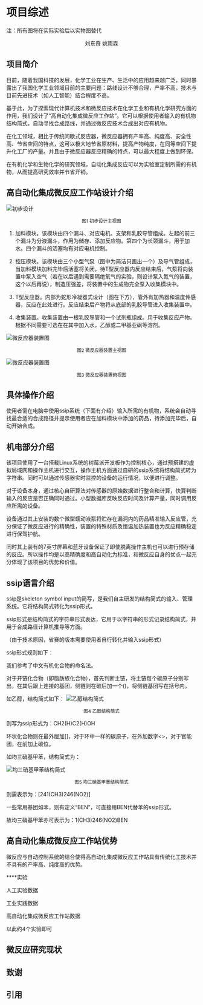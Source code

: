 # 项目综述

注：所有图将在实际实验后以实物图替代

<center sytle="font-size=15px">刘东奇 姚雨森</center>

## 项目简介

目前，随着我国科技的发展，化学工业在生产、生活中的应用越来越广泛，同时暴露出了我国化学工业领域目前的主要问题：路线设计不够合理，产率不高，技术与目前先进技术（如人工智能）结合程度不高。

基于此，为了探索现代计算机技术和微反应技术在化学工业和有机化学研究方面的作用，我们设计了“高自动化集成微反应工作站”。它可以根据使用者输入的有机物结构简式，自动寻找合成路线，并通过微反应技术合成出对应有机物。

在化工领域，相比于传统间歇式反应器，微反应器拥有产率高、纯度高、安全性高、节省空间的特点，这可以极大地节省原材料，提高产物纯度，在同等空间下提升化工厂的产量。并且由于微反应器反应精确的特点，可以最大程度上做到环保。

在有机化学和生物化学的研究领域，自动化集成反应可以为实验室定制所需的有机物，从而提高研究效率并节省开销。

## 高自动化集成微反应工作站设计介绍

![初步设计](微反应器/初步设计.jpg)
<center style="font-size:12px">图1 初步设计主视图</center>

1. 加料模块。该模块由四个漏斗、对应电机、支架和乳胶导管组成。左起的前三个漏斗为分液漏斗，作用为储存、添加反应物。第四个为长颈漏斗，用于加水。四个漏斗的活塞均有对应电机控制。

2. 控压模块。该模块由三个小型气泵（图中为简洁只画出一个）及导气管组成，当加料模块加料完毕后活塞将关闭，待T型反应器内反应结束后，气泵将向装置中泵入空气（若在以后遇到需要隔绝氧气的实验，则设计泵入氮气的装置，这个以后再说），制造压强差，将装置中的生成物完全泵入收集模块中。

3. T型反应器。内部为蛇形冷凝器式设计（图在下方），管外有加热器和温度传感器，反应在此处进行。反应结束后产物将从底部的乳胶导管进入收集装置中。

4. 收集装置。收集装置由一根乳胶导管和一个试剂瓶组成。用于收集反应产物。根据不同需要可选在在其中加入水，乙醇或二甲基亚砜等溶剂。

![微反应器装置图](微反应器/微反应器装置主视图.jpg)
<center style="font-size:12px">图2 微反应器装置主视图</center>

![微反应器装置图](微反应器/微反应器装置俯视图.jpg)
<center style="font-size:12px">图3 微反应器装置俯视图</center>

## 具体操作介绍

使用者需在电脑中使用ssip系统（下面有介绍）输入所需的有机物，系统会自动寻找最合适的合成路径并提示使用者应在加料模块中添加的药品，待添加完毕后，自动开始合成。

## 机电部分介绍

该项目使用了一台搭载Linux系统的树莓派开发板作为控制核心，通过预搭建的虚拟局域网和操作主机进行交互，操作主机方面通过自研的ssip系统将结构简式转为字符串。同时可以通过传感器实时监控的设备的运行情况，以便进行调整。

对于设备本身，通过核心自研算法对传感器的原始数据进行整合和计算，快算判断输入的反应是否正确同时通过。小型数据库反映反应时间及计算产量，同时调用反应所需的设备。

设备通过其上安装的数个微型蠕动液泵将贮存在漏洞内的药品精准输入反应管，充分保证了微反应进行的精确性，装置的特殊材质及恒温加热装置也为反应精确稳定进行保驾护航。

同时其上装有的7英寸屏幕和蓝牙设备保证了即使脱离操作主机也可以进行预存储的反应。所以操作均是以高精确度和高自动化为标准，和微反应自身的优点一起充分体现了该项目的优势和价值。

## ssip语言介绍

ssip是skeleton symbol input的简写，是我们自主研发的结构简式的输入、管理系统。它将结构简式转化为ssip形式。

ssip形式是结构简式的字符串形式表达，它用于以字符串的形式记录结构简式，并用于合成路径计算机推导等方面。

（由于技术原因，省赛的版本需要使用者自行转化并输入ssip形式）

ssip形式规则如下：

我们参考了中文有机化合物的命名法。

对于开链化合物（即脂肪族化合物），首先判断主链，将主链每个碳原子分别写出，在其后跟上连接的基团，侧链则在碳后加一个()，将侧链基团写在括号内。

如乙醇，结构简式如下：
![乙醇结构简式](微反应器/乙醇结构简式.jpg)
<center style="font-size:12px">图4 乙醇结构简式</center>

则写为ssip形式为：CH2(H)C2(H)OH

环状化合物则在最外层加[]，对于环中一样的碳原子，在外加数字<>，对于官能团，在前加上碳位。

如均三硝基甲苯，结构简式为：

![均三硝基甲苯结构简式](微反应器/均三硝基甲苯结构简式.jpg)
<center style="font-size:12px">图5 均三硝基甲苯结构简式</center>

则需表示为：[<CH3>2<CH2>41(CH3)246(NO2)]

一些常用基团如苯，则有定义“BEN”，可直接用BEN代替苯的ssip形式。

故均三硝基甲苯亦可表示为：1(CH3)246(NO2)BEN

## 高自动化集成微反应工作站优势

微反应与自动控制系统的结合使得高自动化集成微反应工作站具有传统化工技术并不具有的产率高、纯度高的优势。

****实验

人工实验数据

工业实践数据

高自动化集成微反应工作站数据

以此约4个实验即可

## 微反应研究现状

## 致谢

## 引用